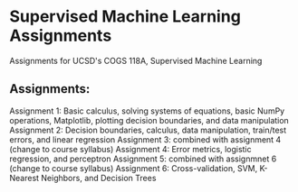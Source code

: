 # Supervised Machine Learning Assignments
 Assignments for UCSD's COGS 118A, Supervised Machine Learning
  
## Assignments: 
Assignment 1: Basic calculus, solving systems of equations, basic NumPy operations, Matplotlib, plotting decision boundaries, and data manipulation
Assignment 2: Decision boundaries, calculus, data manipulation, train/test errors, and linear regression
Assignment 3: combined with assignment 4 (change to course syllabus)
Assignment 4: Error metrics, logistic regression, and perceptron
Assignment 5: combined with assignmnet 6 (change to course syllabus)
Assignment 6: Cross-validation, SVM, K-Nearest Neighbors, and Decision Trees
